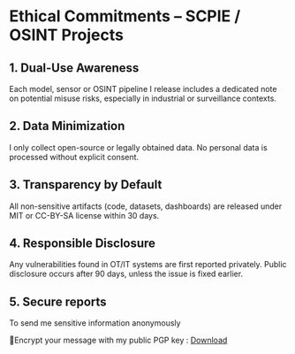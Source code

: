 #  Ethical Commitments – SCPIE / OSINT Projects

##  1. Dual-Use Awareness  
Each model, sensor or OSINT pipeline I release includes a dedicated note on potential misuse risks, especially in industrial or surveillance contexts.

## 2. Data Minimization  
I only collect open-source or legally obtained data. No personal data is processed without explicit consent.

## 3. Transparency by Default  
All non-sensitive artifacts (code, datasets, dashboards) are released under MIT or CC-BY-SA license within 30 days.

## 4. Responsible Disclosure  
Any vulnerabilities found in OT/IT systems are first reported privately. Public disclosure occurs after 90 days, unless the issue is fixed earlier.

## 5. Secure reports  
To send me sensitive information anonymously


📎Encrypt your message with my public PGP key :  [Download](https://raw.githubusercontent.com/AtomicForesight/-SCPIE-roadmap/main/docs/scpie_pubkey.asc?download=true)
